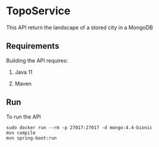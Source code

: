 # TopoService

This API return the landscape of a stored city in a MongoDB

## Requirements

Building the API requires:

1. Java 11

2. Maven

## Run

To run the API

```shell
sudo docker run --rm -p 27017:27017 -d mongo:4.4-bionic
mvn compile
mvn spring-boot:run
```
